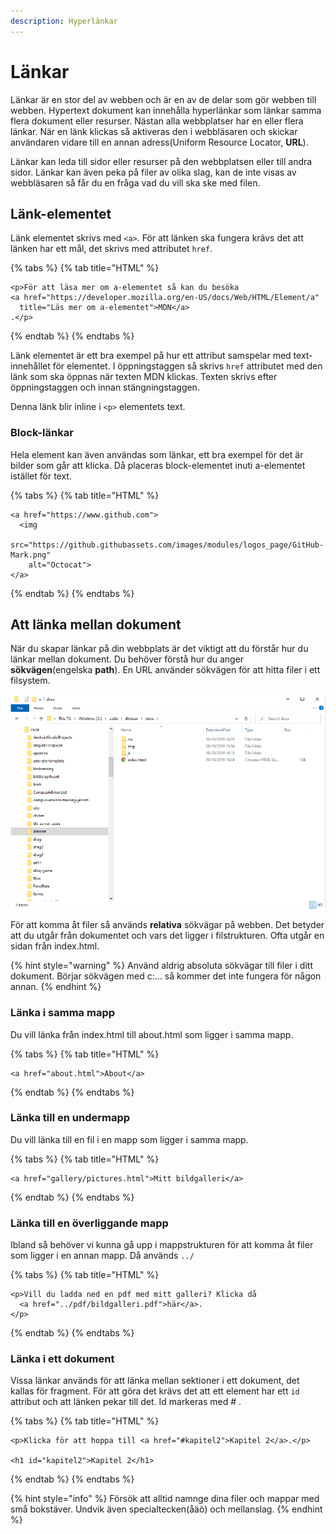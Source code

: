```yaml
---
description: Hyperlänkar
---
```


# Länkar

Länkar är en stor del av webben och är en av de delar som gör webben till webben. Hypertext dokument kan innehålla hyperlänkar som länkar samma flera dokument eller resurser. Nästan alla webbplatser har en eller flera länkar. När en länk klickas så aktiveras den i webbläsaren och skickar användaren vidare till en annan adress\(Uniform Resource Locator, **URL**\).

Länkar kan leda till sidor eller resurser på den webbplatsen eller till andra sidor. Länkar kan även peka på filer av olika slag, kan de inte visas av webbläsaren så får du en fråga vad du vill ska ske med filen.

## Länk-elementet

Länk elementet skrivs med `<a>`. För att länken ska fungera krävs det att länken har ett mål, det skrivs med attributet `href`.

{% tabs %}
{% tab title="HTML" %}
```markup
<p>För att läsa mer om a-elementet så kan du besöka 
<a href="https://developer.mozilla.org/en-US/docs/Web/HTML/Element/a"
  title="Läs mer om a-elementet">MDN</a>
.</p>
```
{% endtab %}
{% endtabs %}

Länk elementet är ett bra exempel på hur ett attribut samspelar med text-innehållet för elementet. I öppningstaggen så skrivs `href` attributet med den länk som ska öppnas när texten MDN klickas. Texten skrivs efter öppningstaggen och innan stängningstaggen.

Denna länk blir inline i `<p>` elementets text.

### Block-länkar

Hela element kan även användas som länkar, ett bra exempel för det är bilder som går att klicka. Då placeras block-elementet inuti a-elementet istället för text.

{% tabs %}
{% tab title="HTML" %}
```markup
<a href="https://www.github.com">
  <img 
    src="https://github.githubassets.com/images/modules/logos_page/GitHub-Mark.png"
    alt="Octocat">
</a>
```
{% endtab %}
{% endtabs %}

## Att länka mellan dokument

När du skapar länkar på din webbplats är det viktigt att du förstår hur du länkar mellan dokument. Du behöver förstå hur du anger **sökvägen**\(engelska **path**\). En URL använder sökvägen för att hitta filer i ett filsystem. 

![S&#xF6;kv&#xE4;gen till dokument i Windows Utforskaren.](../.gitbook/assets/soekvaeg.png)

För att komma åt filer så används **relativa** sökvägar på webben. Det betyder att du utgår från dokumentet och vars det ligger i filstrukturen. Ofta utgår en sidan från index.html.

{% hint style="warning" %}
Använd aldrig absoluta sökvägar till filer i ditt dokument. Börjar sökvägen med c:\... så kommer det inte fungera för någon annan.
{% endhint %}

### Länka i samma mapp

Du vill länka från index.html till about.html som ligger i samma mapp.

{% tabs %}
{% tab title="HTML" %}
```markup
<a href="about.html">About</a>
```
{% endtab %}
{% endtabs %}

### Länka till en undermapp

Du vill länka till en fil i en mapp som ligger i samma mapp. 

{% tabs %}
{% tab title="HTML" %}
```markup
<a href="gallery/pictures.html">Mitt bildgalleri</a>
```
{% endtab %}
{% endtabs %}

### Länka till en överliggande mapp

Ibland så behöver vi kunna gå upp i mappstrukturen för att komma åt filer som ligger i en annan mapp. Då används `../`

{% tabs %}
{% tab title="HTML" %}
```markup
<p>Vill du ladda ned en pdf med mitt galleri? Klicka då
  <a href="../pdf/bildgalleri.pdf">här</a>.
</p>
```
{% endtab %}
{% endtabs %}

### Länka i ett dokument

Vissa länkar används för att länka mellan sektioner i ett dokument, det kallas för fragment. För att göra det krävs det att ett element har ett `id` attribut och att länken pekar till det. Id markeras med \# .

{% tabs %}
{% tab title="HTML" %}
```markup
<p>Klicka för att hoppa till <a href="#kapitel2">Kapitel 2</a>.</p>

<h1 id="kapitel2">Kapitel 2</h1>
```
{% endtab %}
{% endtabs %}

{% hint style="info" %}
Försök att alltid namnge dina filer och mappar med små bokstäver. Undvik även specialtecken\(åäö\) och mellanslag.
{% endhint %}

